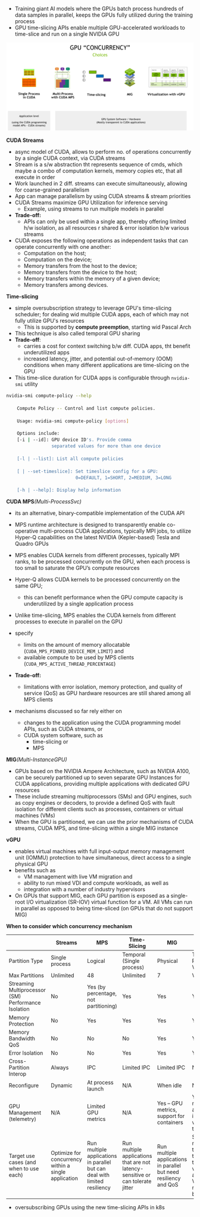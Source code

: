 - Training giant AI models where the GPUs batch process hundreds of data samples in parallel, keeps the GPUs fully utilized during the training process
- GPU time-slicing APIs enable multiple GPU-accelerated workloads to time-slice and run on a single NVIDIA GPU

![GPU Concurrency Mechanisms](images/GPU_ConcurrencyMechanisms.png)


**CUDA Streams**
- async model of CUDA, allows to perform no. of operations concurrently by a single CUDA context, via CUDA streams
- Stream is a s/w abstraction tht represents sequence of cmds, which maybe a combo of computation kernels, memory copies etc, that all execute in order
- Work launched in 2 diff. streams can execute simultaneously, allowing for coarse-grained parallelism
- App can manage parallelism by using CUDA streams & stream priorities
- CUDA Streams maximize GPU Utilization for inference serving
	- Example, using streams to run multiple models in parallel
- **Trade-off:** 
	- APIs can only be used within a single app, thereby offering limited h/w isolation, as all resources r shared & error isolation b/w various streams
- CUDA exposes the following operations as independent tasks that can operate concurrently with one another:
	- Computation on the host;
	- Computation on the device;
	- Memory transfers from the host to the device;
	- Memory transfers from the device to the host;
	- Memory transfers within the memory of a given device;
	- Memory transfers among devices.

**Time-slicing**
- simple oversubscription strategy to leverage GPU's time-slicing scheduler; for dealing wid multiple CUDA apps, each of which may not fully utilize GPU's resources
	- This is supported by **compute preemption**, starting wid Pascal Arch
- This technique is also called temporal GPU sharing
- **Trade-off**: 
	- carries a cost for context switching b/w diff. CUDA apps, tht benefit underutilized apps
	- increased latency, jitter, and potential out-of-memory (OOM) conditions when many different applications are time-slicing on the GPU
- This time-slice duration for CUDA apps is configurable through `nvidia-smi` utility
```bash
nvidia-smi compute-policy --help

    Compute Policy -- Control and list compute policies.

    Usage: nvidia-smi compute-policy [options]

    Options include:
    [-i | --id]: GPU device ID's. Provide comma
                 separated values for more than one device

    [-l | --list]: List all compute policies

    [ | --set-timeslice]: Set timeslice config for a GPU:
                          0=DEFAULT, 1=SHORT, 2=MEDIUM, 3=LONG

    [-h | --help]: Display help information
```


**CUDA MPS**_(Multi-ProcessSvc)_
- its an alternative, binary-compatible implementation of the CUDA API
- MPS runtime architecture is designed to transparently enable co-operative multi-process CUDA applications, typically MPI jobs, to utilize Hyper-Q capabilities on the latest NVIDIA (Kepler-based) Tesla and Quadro GPUs
- MPS enables CUDA kernels from different processes, typically MPI ranks, to be processed concurrently on the GPU, when each process is too small to saturate the GPU’s compute resources
- Hyper-Q allows CUDA kernels to be processed concurrently on the same GPU; 
	- this can benefit performance when the GPU compute capacity is underutilized by a single application process
- Unlike time-slicing, MPS enables the CUDA kernels from different processes to execute in parallel on the GPU
- specify 
	- limits on the amount of memory allocatable (`CUDA_MPS_PINNED_DEVICE_MEM_LIMIT`) and  
	- available compute to be used by MPS clients (`CUDA_MPS_ACTIVE_THREAD_PERCENTAGE`)
- **Trade-off:**
	- limitations with error isolation, memory protection, and quality of service (QoS) as GPU hardware resources are still shared among all MPS clients

- mechanisms discussed so far rely either on 
	- changes to the application using the CUDA programming model APIs, such as CUDA streams, or 
	- CUDA system software, such as 
		- time-slicing or 
		- MPS

**MIG**_(Multi-InstanceGPU)_
- GPUs based on the NVIDIA Ampere Architecture, such as NVIDIA A100, can be securely partitioned up to seven separate GPU Instances for CUDA applications, providing multiple applications with dedicated GPU resources
- These include streaming multiprocessors (SMs) and GPU engines, such as copy engines or decoders, to provide a defined QoS with fault isolation for different clients such as processes, containers or virtual machines (VMs)
- When the GPU is partitioned, we can use the prior mechanisms of CUDA streams, CUDA MPS, and time-slicing within a single MIG instance

**vGPU**
- enables virtual machines with full input-output memory management unit (IOMMU) protection to have simultaneous, direct access to a single physical GPU
- benefits such as 
	- VM management with live VM migration and 
	- ability to run mixed VDI and compute workloads, as well as 
	- integration with a number of industry hypervisors
- On GPUs that support MIG, each GPU partition is exposed as a single-root I/O virtualization (SR-IOV) virtual function for a VM. All VMs can run in parallel as opposed to being time-sliced (on GPUs that do not support MIG)


**When to consider which concurrency mechanism** 

|                                                     | **Streams**                                          | **MPS**                                                                    | **Time-Slicing**                                                                | **MIG**                                                           | **vGPU**                                                                                |
| --------------------------------------------------- | ---------------------------------------------------- | -------------------------------------------------------------------------- | ------------------------------------------------------------------------------- | ----------------------------------------------------------------- | --------------------------------------------------------------------------------------- |
| Partition Type                                      | Single process                                       | Logical                                                                    | Temporal (Single process)                                                       | Physical                                                          | Temporal & Physical – VMs                                                               |
| Max Partitions                                      | Unlimited                                            | 48                                                                         | Unlimited                                                                       | 7                                                                 | Variable                                                                                |
| Streaming Multiprocessor (SM) Performance Isolation | No                                                   | Yes (by percentage, not partitioning)                                      | Yes                                                                             | Yes                                                               | Yes                                                                                     |
| Memory Protection                                   | No                                                   | Yes                                                                        | Yes                                                                             | Yes                                                               | Yes                                                                                     |
| Memory Bandwidth QoS                                | No                                                   | No                                                                         | No                                                                              | Yes                                                               | Yes                                                                                     |
| Error Isolation                                     | No                                                   | No                                                                         | Yes                                                                             | Yes                                                               | Yes                                                                                     |
| Cross-Partition Interop                             | Always                                               | IPC                                                                        | Limited IPC                                                                     | Limited IPC                                                       | No                                                                                      |
| Reconfigure                                         | Dynamic                                              | At process launch                                                          | N/A                                                                             | When idle                                                         | N/A                                                                                     |
| GPU Management (telemetry)                          | N/A                                                  | Limited GPU metrics                                                        | N/A                                                                             | Yes – GPU metrics, support for containers                         | Yes – live migration and other industry virtualization tools                            |
| Target use cases (and when to use each)             | Optimize for concurrency within a single application | Run multiple applications in parallel but can deal with limited resiliency | Run multiple applications that are not latency-sensitive or can tolerate jitter | Run multiple applications in parallel but need resiliency and QoS | Support multi-tenancy on the GPU through virtualization and need VM management benefits |


- oversubscribing GPUs using the new time-slicing APIs in k8s

